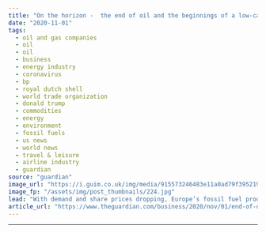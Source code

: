 ```yaml
---
title: "On the horizon -  the end of oil and the beginnings of a low-carbon planet"
date: "2020-11-01"
tags: 
  - oil and gas companies
  - oil
  - oil
  - business
  - energy industry
  - coronavirus
  - bp
  - royal dutch shell
  - world trade organization
  - donald trump
  - commodities
  - energy
  - environment
  - fossil fuels
  - us news
  - world news
  - travel & leisure
  - airline industry
  - guardian
source: "guardian"
image_url: "https://i.guim.co.uk/img/media/915573246483e11a0ad79f395219c49a647ccea0/0_258_5495_3297/master/5495.jpg?width=460&quality=85&auto=format&fit=max&s=2640e212a60caa7437cf8571d8ace570"
image_fp: "/assets/img/post_thumbnails/224.jpg"
lead: "With demand and share prices dropping, Europe’s fossil fuel producers recognise that peak oil is probably now behind themA year ago, only the most ardent climate optimists believed that the world’s appetite for oil might reach its peak in the next de..."
article_url: "https://www.theguardian.com/business/2020/nov/01/end-of-oil-and-beginnings-of-a-low-carbon-planet"
---
```


---
